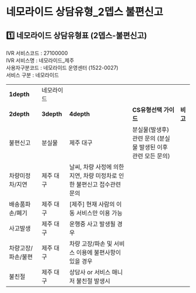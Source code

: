 # 네모라이드 상담유형_2뎁스 불편신고

**1️⃣ 네모라이드** **상담유형표 (2뎁스-불편신고)**
----------------------------------

IVR 서비스코드 : 27100000  
IVR 서비스명 : 네모라이드\_제주  
사용자구분코드 : 네모라이드 운영센터 (1522-0027)  
서비스 구분 : 네모라이드

|  |  |  |  |  |
| --- | --- | --- | --- | --- |
| **1depth** | 네모라이드 | | | |
| **2depth** | **3depth** | **4depth** | **CS유형선택 가이드** | **비고** |
| 불편신고 | 분실물 | 제주    대구 | 분실물(발생후) 관련 문의 (분실물 발생된 이후 관련 모든 문의) |  |
| 차량미정차/지연 | 제주    대구 | 날씨, 차량 사정에 의한 지연, 차량 미정차로 인한 불편신고 접수관련 문의 |  |
| 배송품파손/폐기 | 제주    대구 | [제주] 현재 사람의 이동 서비스만 이용 가능 |  |
| 사고발생 | 제주    대구 | 운행중 사고 발생될 경우 |  |
| 차량고장/파손/불편 | 제주    대구 | 차량 고장/파손 및 서비스 이용에 불편사항이 있을 경우 |  |
| 불친절 | 제주    대구 | 상담사 or 서비스 매니저 불친절 발생시 |  |